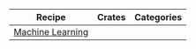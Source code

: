 | Recipe | Crates | Categories |
|---|---|---|
| [Machine Learning][ex-ml] |  |  |

[ex-ml]: index.md
